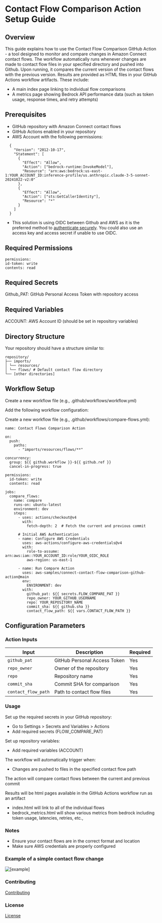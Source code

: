 # Contact Flow Comparison Action Setup Guide

## Overview

This guide explains how to use the Contact Flow Comparison GitHub Action - a tool designed to monitor and compare changes in Amazon Connect contact flows. The workflow automatically runs whenever changes are made to contact flow files in your specified directory and pushed into Github. Upon running, it compares the current version of the contact flows with the previous version. Results are provided as HTML files in your GitHub Actions workflow artifacts. These include:

- A main index page linking to individual flow comparisons
- A metrics page showing Bedrock API performance data (such as token usage, response times, and retry attempts)

## Prerequisites

- GitHub repository with Amazon Connect contact flows
- GitHub Actions enabled in your repository
- AWS Account with the following permissions:

```
  {
    "Version": "2012-10-17",
    "Statement": [
      {
        "Effect": "Allow",
        "Action": ["bedrock-runtime:InvokeModel"],
        "Resource": "arn:aws:bedrock:us-east-1:YOUR_ACCOUNT_ID:inference-profile/us.anthropic.claude-3-5-sonnet-20241022-v2:0"
      },
      {
        "Effect": "Allow",
        "Action": ["sts:GetCallerIdentity"],
        "Resource": "*"
      }
    ]
  }
```

- This solution is using OIDC between Github and AWS as it is the preferred method to [authenticate securely](https://docs.github.com/en/actions/security-for-github-actions/security-hardening-your-deployments/configuring-openid-connect-in-amazon-web-services). You could also use an access key and access secret if unable to use OIDC.

## Required Permissions

    permissions:
    id-token: write
    contents: read

## Required Secrets

Github_PAT: GitHub Personal Access Token with repository access

## Required Variables

ACCOUNT: AWS Account ID (should be set in repository variables)

## Directory Structure

Your repository should have a structure similar to:

    repository/
    ├── imports/
    │ └── resources/
    │ └── flows/ # Default contact flow directory
    └── [other directories]

## Workflow Setup

Create a new workflow file (e.g., .github/workflows/workflow.yml)

Add the following workflow configuration:

Create a new workflow file (e.g., .github/workflows/compare-flows.yml):

    name: Contact Flows Comparison Action

    on:
      push:
        paths:
          - "imports/resources/flows/**"

    concurrency:
      group: ${{ github.workflow }}-${{ github.ref }}
      cancel-in-progress: true

    permissions:
      id-token: write
      contents: read

    jobs:
      compare_flows:
        name: compare
        runs-on: ubuntu-latest
        environment: dev
        steps:
          - uses: actions/checkout@v4
            with:
              fetch-depth: 2  # Fetch the current and previous commit

          # Initial AWS Authentication
          - name: Configure AWS Credentials
            uses: aws-actions/configure-aws-credentials@v4
            with:
              role-to-assume: arn:aws:iam::YOUR_ACCOUNT_ID:role/YOUR_OIDC_ROLE
              aws-region: us-east-1

          - name: Run Compare Action
            uses: aws-samples/connect-contact-flow-comparison-github-action@main
            env:
              ENVIRONMENT: dev
            with:
              github_pat: ${{ secrets.FLOW_COMPARE_PAT }}
              repo_owner: YOUR_GITHUB_USERNAME
              repo: YOUR_REPOSITORY_NAME
              commit_sha: ${{ github.sha }}
              contact_flow_path: ${{ vars.CONTACT_FLOW_PATH }}

## Configuration Parameters

### Action Inputs

| Input               | Description                  | Required |
| ------------------- | ---------------------------- | -------- |
| `github_pat`        | GitHub Personal Access Token | Yes      |
| `repo_owner`        | Owner of the repository      | Yes      |
| `repo`              | Repository name              | Yes      |
| `commit_sha`        | Commit SHA for comparison    | Yes      |
| `contact_flow_path` | Path to contact flow files   | Yes      |

### Usage

Set up the required secrets in your GitHub repository:

- Go to Settings > Secrets and Variables > Actions
- Add required secrets (FLOW_COMPARE_PAT)

Set up repository variables:

- Add required variables (ACCOUNT)

The workflow will automatically trigger when:

- Changes are pushed to files in the specified contact flow path

The action will compare contact flows between the current and previous commit

Results will be html pages available in the GitHub Actions workflow run as an artifact

- index.html will link to all of the individual flows
- bedrock_metrics.html will show various metrics from bedrock including token usage, latencies, retries, etc.,

### Notes

- Ensure your contact flows are in the correct format and location
- Make sure AWS credentials are properly configured

### Example of a simple contact flow change

![[example]](./images/contact_flow_change.png)

### Contributing

[Contributing](./CONTRIBUTING.md)

### License

[License](./LICENSE)
